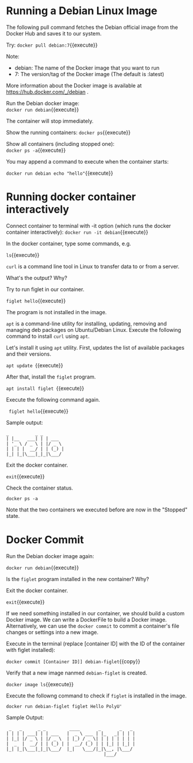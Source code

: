# Running a Debian Linux Image

The following pull command fetches the Debian official image from the Docker Hub and saves it to our system. 

Try: `docker pull debian:7`{{execute}}

Note:
- debian: The name of the Docker image that you want to run
- 7: The version/tag of the Docker image (The default is :latest)


More information about the Docker image is available at https://hub.docker.com/_/debian .


Run the Debian docker image:	<br/>
`docker run debian`{{execute}}

The container will stop immediately.

Show the running containers:
`docker ps`{{execute}}


Show all containers (including stopped one):<br/>
`docker ps -a`{{execute}}


You may append a command to execute when the container starts:

`docker run debian echo "hello"`{{execute}}

# Running docker container interactively

Connect container to terminal with -it option (which runs the docker container interactively):
`docker run -it debian`{{execute}}

In the docker container, type some commands, e.g.<br/>

`ls`{{execute}}

`curl` is a command line tool in Linux to transfer data to or from a server.


What's the output? Why?

Try to run figlet in our container.

`figlet hello`{{execute}}

The program is not installed in the image.

`apt` is a command-line utility for installing, updating, removing and managing deb packages on Ubuntu/Debian Linux. Execute the following command to install `curl` using `apt`.

Let's install it using `apt` utility. First, updates the list of available packages and their versions.

`apt update `{{execute}}

After that, install the `figlet` program.

`apt install figlet `{{execute}}

Execute the following command again.

` figlet hello`{{execute}}

 Sample output:

 ```
 _          _ _       
| |__   ___| | | ___  
| '_ \ / _ \ | |/ _ \ 
| | | |  __/ | | (_) |
|_| |_|\___|_|_|\___/ 

```                  

Exit the docker container.

`exit`{{execute}}

Check the container status.

`docker ps -a`

Note that the two containers we executed before are now in the "Stopped" state.


# Docker Commit

Run the Debian docker image again:

`docker run debian`{{execute}}

Is the `figlet` program installed in the new container? Why?

Exit the docker container.

`exit`{{execute}}

If we need something installed in our container, we should build a custom Docker image. We can write a DockerFile to build a Docker image. Alternatively, we can use  the `docker commit`  to commit a container's file changes or settings into a new image. 

Execute in the terminal (replace [container ID] with the ID of the container with figlet installed):

`docker commit [Container ID]] debian-figlet`{{copy}}

Verify that a new image nanmed `debian-figlet` is created.

`docker image ls`{{execute}}

Execute the followng command to check if `figlet` is installed in the image.

`docker run debian-figlet figlet Hello PolyU'`

Sample Output:

```
 _   _      _ _         ____       _       _   _ 
| | | | ___| | | ___   |  _ \ ___ | |_   _| | | |
| |_| |/ _ \ | |/ _ \  | |_) / _ \| | | | | | | |
|  _  |  __/ | | (_) | |  __/ (_) | | |_| | |_| |
|_| |_|\___|_|_|\___/  |_|   \___/|_|\__, |\___/ 
                                     |___/       
```





